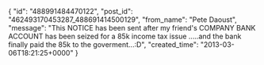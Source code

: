  {
   "id": "488991484470122",
   "post_id": "462493170453287_488691414500129",
   "from_name": "Pete Daoust",
   "message": "This NOTICE has been sent after my friend's COMPANY BANK ACCOUNT has been seized for a 85k income tax issue .....and the bank finally paid the 85k to the goverment...:D",
   "created_time": "2013-03-06T18:21:25+0000"
 }
